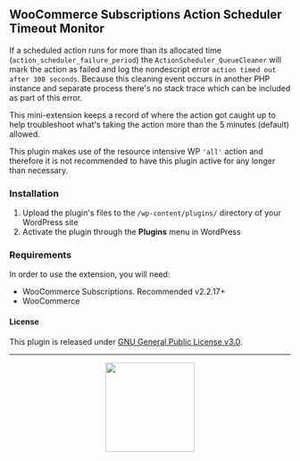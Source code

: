 ## WooCommerce Subscriptions Action Scheduler Timeout Monitor

If a scheduled action runs for more than its allocated time (`action_scheduler_failure_period`) the `ActionScheduler_QueueCleaner` will mark the action as failed and log the nondescript error `action timed out after 300 seconds`. Because this cleaning event occurs in another PHP instance and separate process there's no stack trace which can be included as part of this error.

This mini-extension keeps a record of where the action got caught up to help troubleshoot what's taking the action more than the 5 minutes (default) allowed.

This plugin makes use of the resource intensive WP `'all'` action and therefore it is not recommended to have this plugin active for any longer than necessary.

### Installation

1. Upload the plugin's files to the `/wp-content/plugins/` directory of your WordPress site
1. Activate the plugin through the **Plugins** menu in WordPress

### Requirements

In order to use the extension, you will need:

* WooCommerce Subscriptions. Recommended v2.2.17+
* WooCommerce

#### License

This plugin is released under [GNU General Public License v3.0](http://www.gnu.org/licenses/gpl-3.0.html).

---

<p align="center">
<img src="https://cloud.githubusercontent.com/assets/235523/11986380/bb6a0958-a983-11e5-8e9b-b9781d37c64a.png" width="160">
</p>
